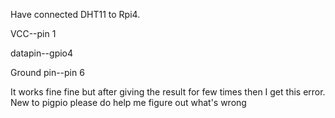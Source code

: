 Have connected DHT11 to Rpi4.

VCC--pin 1

datapin--gpio4

Ground pin--pin 6

It works fine fine but after giving the result for few times then I get this error. New to pigpio please do help me figure out what's wrong

